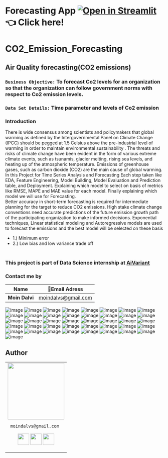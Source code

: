 # Forecasting App [![Open in Streamlit](http://static.streamlit.io/badges/streamlit_badge_black_white.svg)](https://moindalvs-co2-emission-forecasting-github-deployment-6cjelw.streamlitapp.com/) 👈 Click here!

# CO2_Emission_Forecasting
## Air Quality forecasting(CO2 emissions)   
### **`Business Objective:`** To forecast Co2 levels for an organization so that the organization can follow government norms with respect to Co2 emission levels.  
### **`Data Set Details:`** Time parameter and levels of Co2 emission

### **Introduction**
There is wide consensus among scientists and policymakers that global warming as defined by the Intergovernmental Panel on Climate Change (IPCC) should be pegged at 1.5 Celsius above the pre-industrial level of warming in order to maintain environmental sustainability . The threats and risks of climate change have been evident in the form of various extreme climate events, such as tsunamis, glacier melting, rising sea levels, and heating up of the atmospheric temperature. Emissions of greenhouse gases, such as carbon dioxide (CO2) are the main cause of global warming. \
In this Project for Time Series Analysis and Forecasting 
Each step taken like EDA, Feature Engineering, Model Building,  Model Evaluation and Prediction table, and Deployment. Explaining which model to select on basis of metrics like RMSE, MAPE and MAE value for each model. Finally explaining which model we will use for Forecasting.\
Better accuracy in short-term forecasting is required for intermediate planning for the target to reduce CO2 emissions. High stake climate change conventions need accurate predictions of the future emission growth path of the participating organization to make informed decisions. Exponential techniques, Linear statistical modeling and Autoregressive models are used to forecast the emissions and the best model will be selected on these basis
+ 1.) Minimum error 
+ 2.) Low bias and low variance trade off

### </br>This project is part of Data Science internship at [AiVariant](https://aivariant.com/)

### **Contact me by**
Name | 💌Email Adress |
| --- | --- |
| **Moin Dalvi** | moindalvs@gmail.com |

![image](https://user-images.githubusercontent.com/99672298/185760407-a7c5bd77-1e67-4543-b698-cdb3ec3643d4.png)
![image](https://user-images.githubusercontent.com/99672298/185760426-daf2cfc4-68ea-45bf-a583-0eae58e69648.png)
![image](https://user-images.githubusercontent.com/99672298/185760443-f456bc3f-e72c-4e50-a21b-bfe7094fdfe3.png)
![image](https://user-images.githubusercontent.com/99672298/185760450-90101951-214f-46ac-9ce9-38ebd92b606a.png)
![image](https://user-images.githubusercontent.com/99672298/185760454-8a0c9aba-19dd-40ad-b71e-aa3c3a223b53.png)
![image](https://user-images.githubusercontent.com/99672298/185760459-e9a8333e-f996-4bcc-9ff2-720dc7558953.png)
![image](https://user-images.githubusercontent.com/99672298/185760468-bcdb3e3f-14b2-4d69-8aa7-2a8692433d90.png)
![image](https://user-images.githubusercontent.com/99672298/185760471-df3aa1b3-8036-4e77-9d52-9272ef3a669d.png)
![image](https://user-images.githubusercontent.com/99672298/185760474-079dab84-7495-442c-be69-5c1584d9bed1.png)
![image](https://user-images.githubusercontent.com/99672298/185760484-023b157f-3a2f-4cbe-b1ca-5bbd1aff571d.png)
![image](https://user-images.githubusercontent.com/99672298/185760490-e5f16950-d17a-42e8-9d0b-ea96d2bca605.png)
![image](https://user-images.githubusercontent.com/99672298/185760496-693451d9-b04e-403d-ba56-cb36f6c3c4d4.png)
![image](https://user-images.githubusercontent.com/99672298/185760503-056fb2c5-80e0-46e1-a072-9a3e2cb69749.png)
![image](https://user-images.githubusercontent.com/99672298/185760507-74e8fca7-60a6-4fee-9770-57db31e2138b.png)
![image](https://user-images.githubusercontent.com/99672298/185760511-788f643a-fcb3-4ad4-859b-befaf0570eb5.png)
![image](https://user-images.githubusercontent.com/99672298/185760514-1119a31b-de33-4882-aabf-924afbfcc3a6.png)
![image](https://user-images.githubusercontent.com/99672298/185760520-91368f1b-557c-4f7c-821a-35a5f43d976d.png)
![image](https://user-images.githubusercontent.com/99672298/185760526-38a320f3-4a49-44f3-a1cd-93e28036be4f.png)
![image](https://user-images.githubusercontent.com/99672298/185760541-7a104a7c-d1a1-48b9-be2f-11cf76cbf3df.png)
![image](https://user-images.githubusercontent.com/99672298/185760548-b8d35096-6d74-4f36-a583-133c587194f7.png)
![image](https://user-images.githubusercontent.com/99672298/185760552-85d164c8-8144-49c0-940b-5218dc0cfc08.png)
![image](https://user-images.githubusercontent.com/99672298/185760556-fa413197-5a6d-4611-868a-9823b6fbadf0.png)
![image](https://user-images.githubusercontent.com/99672298/185760560-a5ac1d3f-93e6-4b86-b849-3f419919f115.png)
![image](https://user-images.githubusercontent.com/99672298/185760563-2b3fa606-3416-4a19-b5d3-0528c11096b2.png)
![image](https://user-images.githubusercontent.com/99672298/185760569-fb6afb92-553b-4197-82e3-449e59c6de53.png)
![image](https://user-images.githubusercontent.com/99672298/185760575-49c557cc-148f-4bde-9c7b-b478fd43f226.png)
![image](https://user-images.githubusercontent.com/99672298/185760576-e2d3097e-01b4-484e-ae43-2f0b1cc4c201.png)
![image](https://user-images.githubusercontent.com/99672298/185760582-17047bf5-cf6e-4e46-b354-0afcdb033a91.png)
![image](https://user-images.githubusercontent.com/99672298/185760583-8ccc975e-41f4-4483-90a2-c440a919a376.png)
![image](https://user-images.githubusercontent.com/99672298/185760588-949c6f7a-811b-4f1c-8005-bcfe0b52c699.png)
![image](https://user-images.githubusercontent.com/99672298/185760596-e5c87015-89cb-459e-b3f1-9abf44d6d1d2.png)
![image](https://user-images.githubusercontent.com/99672298/185760600-da269de5-4d55-4589-8063-2f13aceb111d.png)
![image](https://user-images.githubusercontent.com/99672298/185760603-02672a5f-c486-4d49-a5bd-6e3b9336fd80.png)
![image](https://user-images.githubusercontent.com/99672298/185760607-e3ec971d-e18e-47ac-8bb3-b120d3e96c1b.png)
![image](https://user-images.githubusercontent.com/99672298/185760614-e3ac41b2-ad7d-4ec8-8a36-a794bf253663.png)
![image](https://user-images.githubusercontent.com/99672298/185760618-7b2218d3-b79a-4d77-bea6-a2e1c408a708.png)
![image](https://user-images.githubusercontent.com/99672298/185760623-87ad077a-f369-4efd-ace1-0017887467c8.png)
![image](https://user-images.githubusercontent.com/99672298/185760626-099b8b87-7673-40ce-92f2-86adee3d2fde.png)
![image](https://user-images.githubusercontent.com/99672298/185760637-05be31b4-effe-4eea-a868-d4e4aaad8ba5.png)
![image](https://user-images.githubusercontent.com/99672298/185760644-684e3c19-4800-4e00-ac06-6953694992e5.png)
![image](https://user-images.githubusercontent.com/99672298/185760651-0c10dc1e-082f-42b1-a5e8-7884dbe02f33.png)

## Author

<table>
<tr>
<td>
     <img src="https://avatars.githubusercontent.com/u/99672298?v=4" width="180"/>
     
     moindalvs@gmail.com

<p align="center">
<a href = "https://github.com/MoinDalvs"><img src = "http://www.iconninja.com/files/241/825/211/round-collaboration-social-github-code-circle-network-icon.svg" width="36" height = "36"/></a>
<a href = "https://twitter.com/DalvsHubot"><img src = "https://www.shareicon.net/download/2016/07/06/107115_media.svg" width="36" height="36"/></a>
<a href = "https://www.linkedin.com/in/moin-dalvi-277b0214a//"><img src = "http://www.iconninja.com/files/863/607/751/network-linkedin-social-connection-circular-circle-media-icon.svg" width="36" height="36"/></a>
</p>
</td>
</tr> 
  </table>



